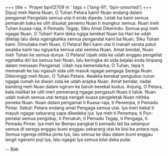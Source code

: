 +++
title = 'Prayer bpn12709 in '
tags = ['lang-91', 'bpn-unsorted']
+++
Dipuji meh Nama Nuan, O Tuhan Petara kami! Nuan endang dalam pengamat Pengelala semua utai ti enda dipeda. Letak ba kami semua pemanah baka ke ulih disukat penemu Nuan ti mungkur semua. Nuan meh
Tuhan	kuasa-raja,	ti	Pemadu	Tegap,	Siku	Amat
Dikerindu.
Semua puji meh ngagai Nuan, O Tuhan! Kami deka ngiga berekat Nuan ba Hari ke udah ditetap lalu deka ngengkahka semua pengandal kami ba Nuan, Siku Tuhan kami. Dimuliaka meh Nuan, O Petara! Beri kami utai ti manah sereta patut awakka kami tau ngiyarka semua utai semina Nuan. Amat bendar, Nuan meh Tuhan ke semua dunya.
O Petara! Upah sida ke udah enggau pengeliat ngetatka diri ba semua hari Nuan, lalu keringka ati sida bejalai enda limpang dalam menasan Pengamat. Udah nya kemendarka, O Tuhan, tepa ti memanah ke tau ngasuh sida ulih masuk ngagai pengaga Serega Nuan. Dikeninggi meh Nuan, O Tuhan Petara. Awakka berekat pengudus nurun ngagai rumah ke diwan sida ke udah arapka Nuan. Amat bendar, nadai banding meh Nuan dalam ngirum ke baruh berekat kudus. Anjung, O Petara, bala malikat ke ulih meri pemenang ngagai pengasuh Nuan ti taluk. Nuan udah nukuh semua utai tempa nengah kuasa pengeletak
Nuan nitihka peneka Nuan. Nuan dalam pengamat ti Kuasa-raja, ti Penempa, ti Pemadu Pintar.
Sebut: Petara endang amat Pengaga semua utai. Iya meri bekal ti mayuh ngagai sebarang sapa dikedeka Iya. Iya meh ti Penempa, ti Pun-penatai semua pengidup, ti Penukuh, ti Pemadu Tegap, ti Pengaga, ti Pemadu Pintar. Iya meh ke Bempu pangkat ti pemadu lati ba selampur semua di serega enggau bumi enggau sebarang utai ke bisi ba antara nya. Semua ngereja nitihka pinta Iya, lalu semua ke diau dalam bumi enggau langit ngerami puji Iya, lalu ngagai Iya semua kitai deka pulai.

-- Báb
